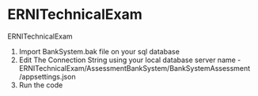 # ERNITechnicalExam
ERNITechnicalExam

1. Import BankSystem.bak file on your sql database
2. Edit The Connection String using your local database server name -
ERNITechnicalExam/AssessmentBankSystem/BankSystemAssessment
/appsettings.json
3. Run the code



